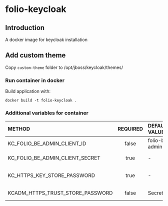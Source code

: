 # folio-keycloak

## Introduction

A docker image for keycloak installation

## Add custom theme 

Copy `custom-theme` folder to /opt/jboss/keycloak/themes/

### Run container in docker

Build application with:

```shell
docker build -t folio-keycloak .
```


### Additional variables for container

| METHOD                          | REQUIRED | DEFAULT VALUE              | DESCRIPTION                 |
|:--------------------------------|:--------:|:---------------------------|:----------------------------|
| KC_FOLIO_BE_ADMIN_CLIENT_ID     |  false   | folio-backend-admin-client | Folio backend client id     |
| KC_FOLIO_BE_ADMIN_CLIENT_SECRET |   true   | -                          | Folio backend client secret |
| KC_HTTPS_KEY_STORE_PASSWORD     |   true   | -                          | BCFSK Keystore password     |
| KCADM_HTTPS_TRUST_STORE_PASSWORD|  false   | SecretPassword             | Truststore password         |

